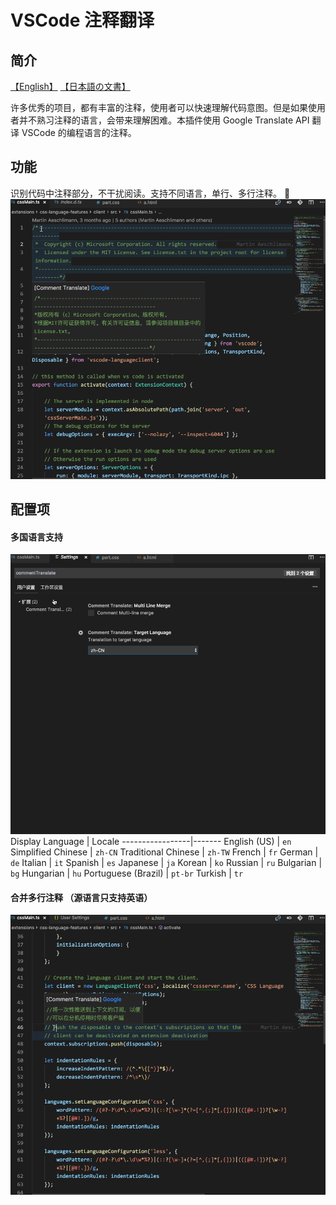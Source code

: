 # VSCode 注释翻译

## 简介
[【English】](../README.md) [【日本語の文書】](./README_JA.md)

许多优秀的项目，都有丰富的注释，使用者可以快速理解代码意图。但是如果使用者并不熟习注释的语言，会带来理解困难。本插件使用 Google Translate API 翻译 VSCode 的编程语言的注释。

## 功能
识别代码中注释部分，不干扰阅读。支持不同语言，单行、多行注释。

![Introduction](./image/cn/Introduction.gif)


## 配置项
#### 多国语言支持

![Multi-language](./image/multi-language.gif)
Display Language | Locale
-----------------|-------
English (US) | `en`
Simplified Chinese | `zh-CN`
Traditional Chinese | `zh-TW`
French | `fr`
German | `de`
Italian | `it`
Spanish | `es`
Japanese | `ja`
Korean | `ko`
Russian | `ru`
Bulgarian | `bg`
Hungarian | `hu`
Portuguese (Brazil) | `pt-br`
Turkish | `tr`


#### 合并多行注释 （源语言只支持英语）
![Multi-line-merge](./image/multi-line-merge.gif)